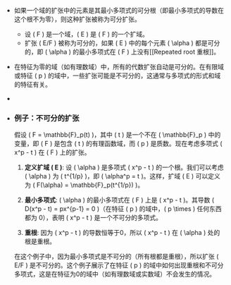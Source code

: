- 如果一个域的扩张中的元素是其最小多项式的可分根（即最小多项式的导数在这个根不为零），则这种扩张被称为可分扩张。
	- 设 \( F \) 是一个域，\( E \) 是 \( F \) 的一个扩域。
	- 扩张 \( E/F \) 被称为可分的，如果 \( E \) 中的每个元素 \( \alpha \) 都是可分的，即 \( \alpha \) 的最小多项式在 \( F \) 上没有[[Repeated root 重根]]。
- 在特征为零的域（如有理数域）中，所有的代数扩张自动是可分的。在有限域或特征 \( p \) 的域中，一些扩张可能是不可分的，这通常与多项式的形式和域的特征有关。
-
- ### 例子：不可分的扩张
  
  假设 \( F = \mathbb{F}_p(t) \)，其中 \( t \) 是一个不在 \( \mathbb{F}_p \) 中的变量，即 \( F \) 是包含 \( t \) 的有理函数域，而 \( p \) 是质数。现在考虑多项式 \( x^p - t \) 在 \( F \) 上的扩张。
  
  1. **定义扩域 \( E \)**: 设 \( \alpha \) 是多项式 \( x^p - t \) 的一个根。我们可以考虑 \( \alpha \) 为 \( t^{1/p} \)，即 \( \alpha^p = t \)。这样，扩域 \( E \) 可以定义为 \( F(\alpha) = \mathbb{F}_p(t^{1/p}) \)。
  
  2. **最小多项式**: \( \alpha \) 的最小多项式在 \( F \) 上是 \( x^p - t \)。其导数 \( D(x^p - t) = px^{p-1} = 0 \)（在特征 \( p \) 的域中，\( p \times \) 任何东西都为 0），表明 \( x^p - t \) 是一个不可分的多项式。
  
  3. **重根**: 因为 \( x^p - t \) 的导数恒等于0，所以 \( x^p - t \) 在 \( \alpha \) 处的根是重根。
  
  在这个例子中，因为最小多项式是不可分的（所有根都是重根），所以扩张 \( E/F \) 是不可分的。这个例子展示了在特征 \( p \) 的域中如何出现重根和不可分多项式，这是在特征为0的域中（如有理数域或实数域）不会发生的情况。